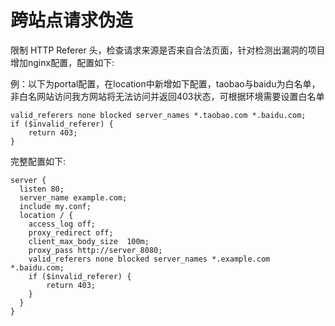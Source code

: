 # 跨站点请求伪造

限制 HTTP Referer 头，检查请求来源是否来自合法页面，针对检测出漏洞的项目增加nginx配置，配置如下:

例：以下为portal配置，在location中新增如下配置，taobao与baidu为白名单，非白名网站访问我方网站将无法访问并返回403状态，可根据环境需要设置白名单

```shell
valid_referers none blocked server_names *.taobao.com *.baidu.com;
if ($invalid_referer) {
    return 403;
}
```

完整配置如下:

```shell
server {
  listen 80;
  server_name example.com;
  include my.conf;
  location / {
    access_log off;
    proxy_redirect off;
    client_max_body_size  100m;
    proxy_pass http://server_8080;
    valid_referers none blocked server_names *.example.com *.baidu.com;
    if ($invalid_referer) {
        return 403;
    }
  }
}
```
